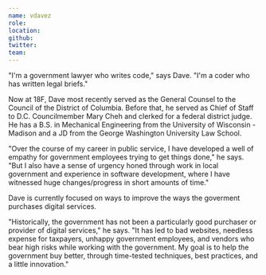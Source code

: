 ```yaml
---
name: vdavez
role:
location:
github:
twitter:
team:
---
```


"I'm a government lawyer who writes code," says Dave. "I'm a coder who has written legal briefs."

Now at 18F, Dave most recently served as the General Counsel to the Council of the District of Columbia. Before that, he served as Chief of Staff to D.C. Councilmember Mary Cheh and clerked for a federal district judge. He has a B.S. in Mechanical Engineering from the University of Wisconsin - Madison and a JD from the George Washington University Law School.

"Over the course of my career in public service, I have developed a well of empathy for government employees trying to get things done," he says. "But I also have a sense of urgency honed through work in local government and experience in software development, where I have witnessed huge changes/progress in short amounts of time."

Dave is currently focused on ways to improve the ways the goverment purchases digital services.

"Historically, the government has not been a particularly good purchaser or provider of digital services," he says. "It has led to bad websites, needless expense for taxpayers, unhappy government employees, and vendors who bear high risks while working with the government. My goal is to help the government buy better, through time-tested techniques, best practices, and a little innovation."
